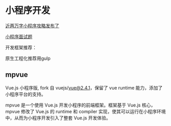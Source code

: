 # 小程序开发

[近两万字小程序攻略发布了](https://juejin.cn/post/6844903670589423623)

[小程序面试题](https://juejin.cn/post/6844903793721622542)

开发框架推荐：

原生工程化推荐用gulp

## mpvue

Vue.js 小程序版, fork 自 vuejs/vue@2.4.1，保留了 vue runtime 能力，添加了小程序平台的支持。

mpvue 是一个使用 Vue.js 开发小程序的前端框架。框架基于 Vue.js 核心，mpvue 修改了 Vue.js 的 runtime 和 compiler 实现，使其可以运行在小程序环境中，从而为小程序开发引入了整套 Vue.js 开发体验。
